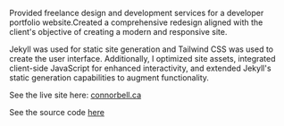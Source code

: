 Provided freelance design and development services for a developer portfolio website.Created a comprehensive redesign aligned with the client's objective of creating a modern and responsive site.

Jekyll was used for static site generation and Tailwind CSS was used to create the user interface. Additionally, I optimized site assets, integrated client-side JavaScript for enhanced interactivity, and extended Jekyll's static generation capabilities to augment functionality.

See the live site here: <a href="http://connorbell.ca/" target="_blank">connorbell.ca</a>

See the source code <a href="https://github.com/maxcaplan/connor-bell" target="_blank">here</a>
